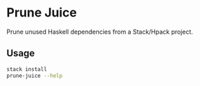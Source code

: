 # Prune Juice

Prune unused Haskell dependencies from a Stack/Hpack project.

## Usage

```bash
stack install
prune-juice --help
```
